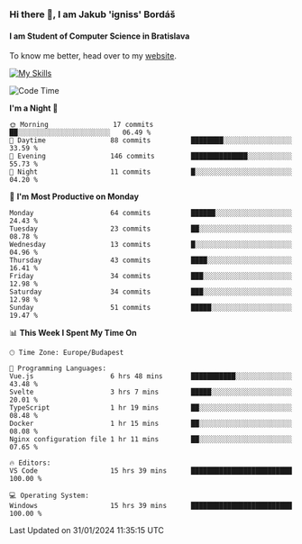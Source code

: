 ### Hi there 👋, I am Jakub 'igniss' Bordáš

#### I am Student of Computer Science in Bratislava
To know me better, head over to my [website](https://bordas.sk).

[![My Skills](https://skillicons.dev/icons?i=js,html,css,figma,svelte,java,kotlin,python,postgresql,typescript,nest,nodejs)](https://bordas.sk)


<!--START_SECTION:waka-->
![Code Time](http://img.shields.io/badge/Code%20Time-1%2C384%20hrs%2049%20mins-blue)

**I'm a Night 🦉** 

```text
🌞 Morning                17 commits          ██░░░░░░░░░░░░░░░░░░░░░░░   06.49 % 
🌆 Daytime                88 commits          ████████░░░░░░░░░░░░░░░░░   33.59 % 
🌃 Evening                146 commits         ██████████████░░░░░░░░░░░   55.73 % 
🌙 Night                  11 commits          █░░░░░░░░░░░░░░░░░░░░░░░░   04.20 % 
```
📅 **I'm Most Productive on Monday** 

```text
Monday                   64 commits          ██████░░░░░░░░░░░░░░░░░░░   24.43 % 
Tuesday                  23 commits          ██░░░░░░░░░░░░░░░░░░░░░░░   08.78 % 
Wednesday                13 commits          █░░░░░░░░░░░░░░░░░░░░░░░░   04.96 % 
Thursday                 43 commits          ████░░░░░░░░░░░░░░░░░░░░░   16.41 % 
Friday                   34 commits          ███░░░░░░░░░░░░░░░░░░░░░░   12.98 % 
Saturday                 34 commits          ███░░░░░░░░░░░░░░░░░░░░░░   12.98 % 
Sunday                   51 commits          █████░░░░░░░░░░░░░░░░░░░░   19.47 % 
```


📊 **This Week I Spent My Time On** 

```text
🕑︎ Time Zone: Europe/Budapest

💬 Programming Languages: 
Vue.js                   6 hrs 48 mins       ███████████░░░░░░░░░░░░░░   43.48 % 
Svelte                   3 hrs 7 mins        █████░░░░░░░░░░░░░░░░░░░░   20.01 % 
TypeScript               1 hr 19 mins        ██░░░░░░░░░░░░░░░░░░░░░░░   08.48 % 
Docker                   1 hr 15 mins        ██░░░░░░░░░░░░░░░░░░░░░░░   08.08 % 
Nginx configuration file 1 hr 11 mins        ██░░░░░░░░░░░░░░░░░░░░░░░   07.65 % 

🔥 Editors: 
VS Code                  15 hrs 39 mins      █████████████████████████   100.00 % 

💻 Operating System: 
Windows                  15 hrs 39 mins      █████████████████████████   100.00 % 
```


 Last Updated on 31/01/2024 11:35:15 UTC
<!--END_SECTION:waka-->
